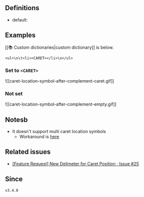 ## Definitions

- default:

## Examples

[[📚 Custom dictionaries|custom dictionary]] is below.

```
<ul>\n\t<li><CARET></li>\n</ul>
```

### Set to `<CARET>`

![[caret-location-symbol-after-complement-caret.gif]]

### Not set

![[caret-location-symbol-after-complement-empty.gif]]

## Notesb

- It doesn't support multi caret location symbols
	- Workaround is [here](https://github.com/tadashi-aikawa/obsidian-various-complements-plugin/issues/25#issuecomment-997361792)

## Related issues

- [\[Feature Request\] New Delimeter for Caret Position · Issue \#25](https://github.com/tadashi-aikawa/obsidian-various-complements-plugin/issues/25)

## Since

`v3.4.0`
